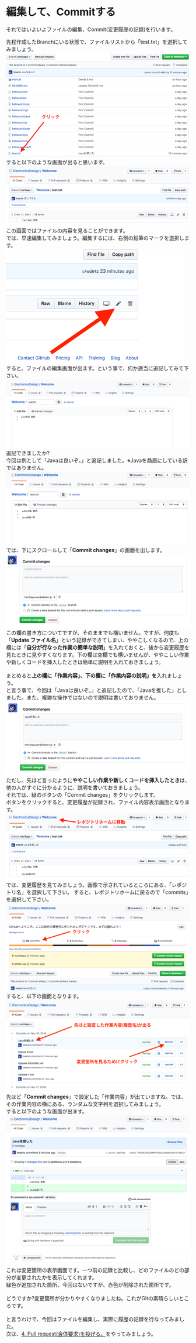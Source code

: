# 編集して、Commitする
それではいよいよファイルの編集、Commit(変更履歴の記録)を行います。  

先程作成したBranchにいる状態で、ファイルリストから「test.txt」を選択してみましょう。  
![1](https://github.com/ElectronicsDesign/Welcome/blob/photo-up/img/dis1.png?raw=true "1")  
すると以下のような画面が出ると思います。
![1](https://github.com/ElectronicsDesign/Welcome/blob/photo-up/img/display1.png?raw=true "1")  
この画面ではファイルの内容を見ることができます。  
では、早速編集してみましょう。編集するには、右側の鉛筆のマークを選択します。  
![2](https://github.com/ElectronicsDesign/Welcome/blob/photo-up/img/display2.png?raw=true "2")  
すると、ファイルの編集画面が出ます。という事で、何か適当に追記してみて下さい。  
![3](https://github.com/ElectronicsDesign/Welcome/blob/photo-up/img/display3.png?raw=true "3")  
追記できましたか?  
今回は例として「Javaは良いぞ。」と追記しました。※Javaを贔屓にしている訳ではありません。  
![4](https://github.com/ElectronicsDesign/Welcome/blob/photo-up/img/display4.png?raw=true "4") 
では、下にスクロールして「**Commit changes**」の画面を出します。  
![5](https://github.com/ElectronicsDesign/Welcome/blob/photo-up/img/display5.png?raw=true "5") 
この欄の書き方についてですが、そのままでも構いません。ですが、何度も「**Update ファイル名**」という記録ができてしまい、ややこしくなるので、上の欄には「**自分が行なった作業の簡単な説明**」を入れておくと、後から変更履歴を見たときに見やすくなります。下の欄は空欄でも構いませんが、ややこしい作業や新しくコードを挿入したときは簡単に説明を入れておきましょう。  
<br />
まとめると**上の欄に「作業内容」、下の欄に「作業内容の説明」を**入れましょう。  
と言う事で、今回は「Javaは良いぞ。」と追記したので、「Javaを推した」としました。また、複雑な操作ではないので説明は書いておりません。  
![6](https://github.com/ElectronicsDesign/Welcome/blob/photo-up/img/display6.png?raw=true "6")  
ただし、先ほど言ったように**ややこしい作業や新しくコードを挿入したとき**は、他の人がすぐに分かるように、説明を書いておきましょう。  
それでは、緑のボタンの「Commit changes」をクリックします。  
ボタンをクリックすると、変更履歴が記録され、ファイル内容表示画面となります。  
![7](https://github.com/ElectronicsDesign/Welcome/blob/photo-up/img/display7.png?raw=true "7") 
では、変更履歴を見てみましょう。画像で示されているところにある、「レポジトリ名」を選択して下さい。
すると、レポジトリホームに戻るので「commits」を選択して下さい。  
![8](https://github.com/ElectronicsDesign/Welcome/blob/photo-up/img/display8.png?raw=true "8") 
すると、以下の画面となります。  
![8s](https://github.com/ElectronicsDesign/Welcome/blob/photo-up/img/display8s.png?raw=true "8s") 
先ほど「**Commit changes**」で設定した「作業内容」が出ていますね。では、その作業内容の横にある、ランダムな文字列を選択してみましょう。  
すると以下のような画面が出ます。  
![9](https://github.com/ElectronicsDesign/Welcome/blob/photo-up/img/display9.png?raw=true "9") 
これは変更箇所の表示画面です。一つ前の記録と比較し、どのファイルのどの部分が変更されたかを表示してくれます。  
緑色が追加された箇所、今回はないですが、赤色が削除された箇所です。  
<br />
どうですか?変更箇所が分かりやすくなりましたね。これがGitの素晴らしいところです。  
<br />
と言うわけで、今回はファイルを編集し、実際に履歴の記録を行なってみました。  
次は、[4. Pull request(合体要求)を投げる。](https://github.com/ElectronicsDesign/Welcome/blob/master/manual/4.md)をやってみましょう。
